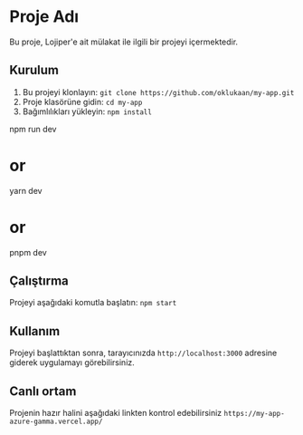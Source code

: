 
# Proje Adı

Bu proje, Lojiper'e ait mülakat ile ilgili bir projeyi içermektedir.


## Kurulum

1. Bu projeyi klonlayın: `git clone https://github.com/oklukaan/my-app.git`
2. Proje klasörüne gidin: `cd my-app`
3. Bağımlılıkları yükleyin: `npm install`

npm run dev
# or
yarn dev
# or
pnpm dev

## Çalıştırma

Projeyi aşağıdaki komutla başlatın: `npm start`

## Kullanım

Projeyi başlattıktan sonra, tarayıcınızda `http://localhost:3000` adresine giderek uygulamayı görebilirsiniz.

## Canlı ortam

Projenin hazır halini aşağıdaki linkten kontrol edebilirsiniz
`https://my-app-azure-gamma.vercel.app/`